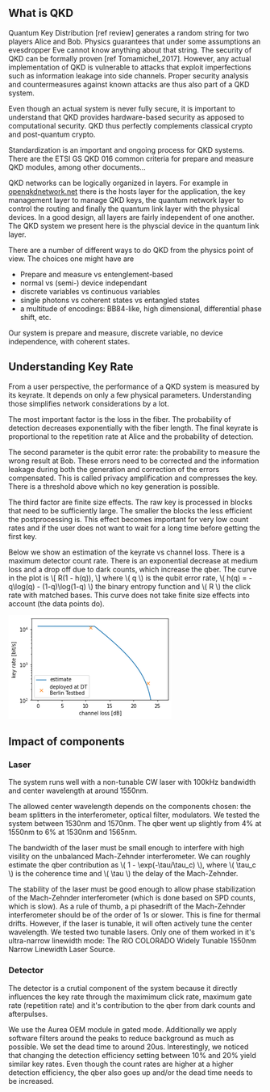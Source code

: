## What is QKD

Quantum Key Distribution [ref review] generates a random string for two players Alice and Bob. 
Physics guarantees that under some assumptions an evesdropper Eve cannot know anything about that string. 
The security of QKD can be formally proven [ref Tomamichel_2017]. 
However, any actual implementation of QKD is vulnerable to attacks that exploit imperfections such as information leakage into side channels. 
Proper security analysis and countermeasures against known attacks are thus also part of a QKD system. 

Even though an actual system is never fully secure, it is important to understand that QKD provides hardware-based security as apposed to computational security. 
QKD thus perfectly complements classical crypto and post-quantum crypto. 

Standardization is an important and ongoing process for QKD systems. There are the ETSI GS QKD 016 common criteria for prepare and measure QKD modules, among other documents... 

QKD networks can be logically organized in layers. For example in [openqkdnetwork.net](https://openqkdnetwork.net) there is the hosts layer for the application, the key management layer to manage QKD keys, the quantum network layer to control the routing and finally the quantum link layer with the physical devices. In a good design, all layers are fairly independent of one another. The QKD system we present here is the physcial device in the quantum link layer. 

There are a number of different ways to do QKD from the physics point of view. The choices one might have are

- Prepare and measure vs entenglement-based
- normal vs (semi-) device independant
- discrete variables vs continuous variables
- single photons vs coherent states vs entangled states
- a multitude of encodings: BB84-like, high dimensional, differential phase shift, etc. 

Our system is prepare and measure, discrete variable, no device independence, with coherent states.


## Understanding Key Rate

From a user perspective, the performance of a QKD system is measured by its keyrate. It depends on only a few physical parameters. 
Understanding those simplifies network considerations by a lot. 

The most important factor is the loss in the fiber. The probability of detection decreases exponentially with the fiber length. 
The final keyrate is proportional to the repetition rate at Alice and the probability of detection. 

The second parameter is the qubit error rate: the probability to measure the wrong result at Bob. These errors need to be corrected and the information leakage during both the generation and correction of the errors compensated. This is called privacy amplification and compresses the key. There is a threshold above which no key generation is possible. 

The third factor are finite size effects. The raw key is processed in blocks that need to be sufficiently large. The smaller the blocks the less efficient the postprocessing is. This effect becomes important for very low count rates and if the user does not want to wait for a long time before getting the first key.

Below we show an estimation of the keyrate vs channel loss. There is a maximum detector count rate. There is an exponential decrease at medium loss and a drop off due to dark counts, which increase the qber. The curve in the plot is \\[ R(1 - h(q)), \\] where \\( q \\) is the qubit error rate, \\( h(q) = -q\log(q) - (1-q)\log(1-q) \\) the binary entropy function and \\( R \\) the click rate with matched bases. This curve does not take finite size effects into account (the data points do).

![](pics/key_vs_distance.png)


## Impact of components

### Laser

The system runs well with a non-tunable CW laser with 100kHz bandwidth and center wavelength at around 1550nm. 

The allowed center wavelength depends on the components chosen: the beam splitters in the interferometer, optical filter, modulators. We tested the system between 1530nm and 1570nm. The qber went up slightly from 4% at 1550nm to 6% at 1530nm and 1565nm. 

The bandwidth of the laser must be small enough to interfere with high visility on the unbalanced Mach-Zehnder interferometer. We can roughly estimate the qber contribution as \\( 1 - \exp(-\tau/\tau_c) \\), where \\( \tau_c \\) is the coherence time and \\( \tau \\) the delay of the Mach-Zehnder.

The stability of the laser must be good enough to allow phase stabilization of the Mach-Zehnder interferometer (which is done based on SPD counts, which is slow). As a rule of thumb, a pi phasedrift of the Mach-Zehnder interferometer should be of the order of 1s or slower. This is fine for thermal drifts. However, if the laser is tunable, it will often actively tune the center wavelength. We tested two tunable lasers. Only one of them worked in it's ultra-narrow linewidth mode: The RIO COLORADO Widely Tunable 1550nm Narrow Linewidth Laser Source.


### Detector

The detector is a crutial component of the system because it directly influences the key rate through the maximimum click rate, maximum gate rate (repetition rate) and it's contribution to the qber from dark counts and afterpulses.

We use the Aurea OEM module in gated mode. Additionally we apply software filters around the peaks to reduce background as much as possible. We set the dead time to around 20us. Interestingly, we noticed that changing the detection efficiency setting between 10% and 20% yield similar key rates. Even though the count rates are higher at a higher detection efficiency, the qber also goes up and/or the dead time needs to be increased. 



